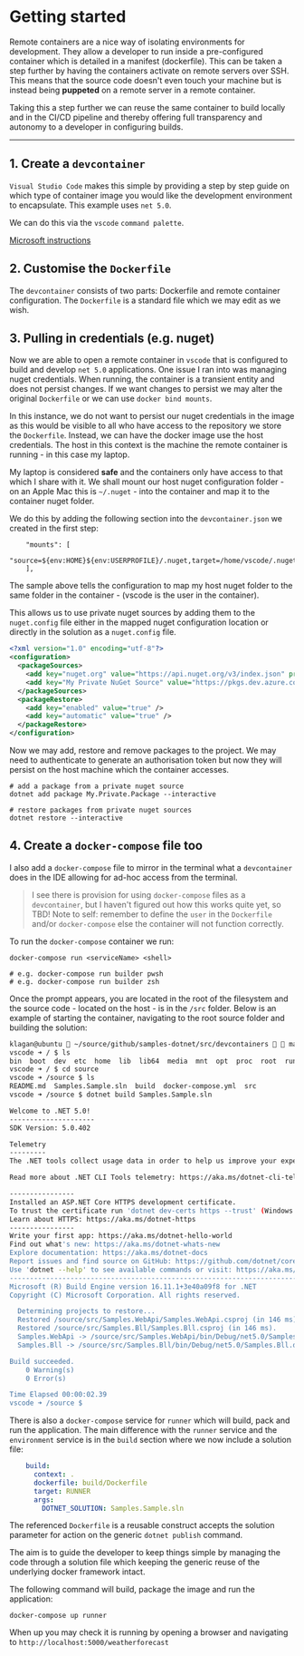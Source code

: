 # Getting started

Remote containers are a nice way of isolating environments for development.  They allow a developer to run inside a pre-configured container which is detailed in a manifest (dockerfile).  This can be taken a step further by having the containers activate on remote servers over SSH.  This means that the source code doesn't even touch your machine but is instead being **puppeted** on a remote server in a remote container.

Taking this a step further we can reuse the same container to build locally and in the CI/CD pipeline and thereby offering full transparency and autonomy to a developer in configuring builds.

---

## 1. Create a `devcontainer`

`Visual Studio Code` makes this simple by providing a step by step guide on which type of container image you would like the development environment to encapsulate.  This example uses `net 5.0`.

We can do this via the `vscode` `command palette`.

[Microsoft instructions](https://code.visualstudio.com/docs/remote/create-dev-container)

## 2. Customise the `Dockerfile`

The `devcontainer` consists of two parts: Dockerfile and remote container configuration.  The `Dockerfile` is a standard file which we may edit as we wish.

## 3. Pulling in credentials (e.g. nuget)

Now we are able to open a remote container in `vscode` that is configured to build and develop `net 5.0` applications.  One issue I ran into was managing nuget credentials.  When running, the container is a transient entity and does not persist changes.  If we want changes to persist we may alter the original `Dockerfile` or we can use `docker bind mounts`.

In this instance, we do not want to persist our nuget credentials in the image as this would be visible to all who have access to the repository we store the `Dockerfile`.  Instead, we can have the docker image use the host credentials.  The host in this context is the machine the remote container is running - in this case my laptop.

My laptop is considered **safe** and the containers only have access to that which I share with it.  We shall mount our host nuget configuration folder - on an Apple Mac this is `~/.nuget` - into the container and map it to the container nuget folder.

We do this by adding the following section into the `devcontainer.json` we created in the first step:

```docker
    "mounts": [
        "source=${env:HOME}${env:USERPROFILE}/.nuget,target=/home/vscode/.nuget,type=bind"
    ],
```

The sample above tells the configuration to map my host nuget folder to the same folder in the container - (vscode is the user in the container).

This allows us to use private nuget sources by adding them to the `nuget.config` file either in the mapped nuget configuration location or directly in the solution as a `nuget.config` file.

```xml
<?xml version="1.0" encoding="utf-8"?>
<configuration>
  <packageSources>
    <add key="nuget.org" value="https://api.nuget.org/v3/index.json" protocolVersion="3" />
    <add key="My Private NuGet Source" value="https://pkgs.dev.azure.com/my-private-nuget-source/nuget/v3/index.json" />
  </packageSources>
  <packageRestore>
    <add key="enabled" value="true" />
    <add key="automatic" value="true" />
  </packageRestore>
</configuration>
```

Now we may add, restore and remove packages to the project.  We may need to authenticate to generate an authorisation token but now they will persist on the host machine which the container accesses.

```dotnetcli
# add a package from a private nuget source
dotnet add package My.Private.Package --interactive      

# restore packages from private nuget sources
dotnet restore --interactive
```

## 4. Create a `docker-compose` file too

I also add a `docker-compose` file to mirror in the terminal what a `devcontainer` does in the IDE allowing for ad-hoc access from the terminal.

> I see there is provision for using `docker-compose` files as a `devcontainer`, but I haven't figured out how this works quite yet, so TBD!
> Note to self: remember to define the `user` in the `Dockerfile` and/or `docker-compose` else the container will not function correctly.

To run the `docker-compose` container we run:

```dotnetcli
docker-compose run <serviceName> <shell>

# e.g. docker-compose run builder pwsh
# e.g. docker-compose run builder zsh
```

Once the prompt appears, you are located in the root of the filesystem and the source code - located on the host - is in the `/src` folder.  Below is an example of starting the container, navigating to the root source folder and building the solution:

```bash
klagan@ubuntu  ~/source/github/samples-dotnet/src/devcontainers   master ±  docker-compose run environment
vscode ➜ / $ ls
bin  boot  dev  etc  home  lib  lib64  media  mnt  opt  proc  root  run  sbin  source  srv  sys  tmp  usr  var  vscode
vscode ➜ / $ cd source
vscode ➜ /source $ ls
README.md  Samples.Sample.sln  build  docker-compose.yml  src
vscode ➜ /source $ dotnet build Samples.Sample.sln

Welcome to .NET 5.0!
---------------------
SDK Version: 5.0.402

Telemetry
---------
The .NET tools collect usage data in order to help us improve your experience. It is collected by Microsoft and shared with the community. You can opt-out of telemetry by setting the DOTNET_CLI_TELEMETRY_OPTOUT environment variable to '1' or 'true' using your favourite shell.

Read more about .NET CLI Tools telemetry: https://aka.ms/dotnet-cli-telemetry

----------------
Installed an ASP.NET Core HTTPS development certificate.
To trust the certificate run 'dotnet dev-certs https --trust' (Windows and macOS only).
Learn about HTTPS: https://aka.ms/dotnet-https
----------------
Write your first app: https://aka.ms/dotnet-hello-world
Find out what's new: https://aka.ms/dotnet-whats-new
Explore documentation: https://aka.ms/dotnet-docs
Report issues and find source on GitHub: https://github.com/dotnet/core
Use 'dotnet --help' to see available commands or visit: https://aka.ms/dotnet-cli
--------------------------------------------------------------------------------------
Microsoft (R) Build Engine version 16.11.1+3e40a09f8 for .NET
Copyright (C) Microsoft Corporation. All rights reserved.

  Determining projects to restore...
  Restored /source/src/Samples.WebApi/Samples.WebApi.csproj (in 146 ms).
  Restored /source/src/Samples.Bll/Samples.Bll.csproj (in 146 ms).
  Samples.WebApi -> /source/src/Samples.WebApi/bin/Debug/net5.0/Samples.WebApi.dll
  Samples.Bll -> /source/src/Samples.Bll/bin/Debug/net5.0/Samples.Bll.dll

Build succeeded.
    0 Warning(s)
    0 Error(s)

Time Elapsed 00:00:02.39
vscode ➜ /source $ 
```

There is also a `docker-compose` service for `runner` which will build, pack and run the application.  The main difference with the `runner` service and the `environment` service is in the `build` section where we now include a solution file:

```yaml
    build:
      context: .
      dockerfile: build/Dockerfile
      target: RUNNER
      args: 
        DOTNET_SOLUTION: Samples.Sample.sln
```

The referenced `Dockerfile` is a reusable construct accepts the solution parameter for action on the generic `dotnet publish` command.

The aim is to guide the developer to keep things simple by managing the code through a solution file which keeping the generic reuse of the underlying docker framework intact.

The following command will build, package the image and run the application:

```dotnetcli
docker-compose up runner
```

When up you may check it is running by opening a browser and navigating to `http://localhost:5000/weatherforecast`
